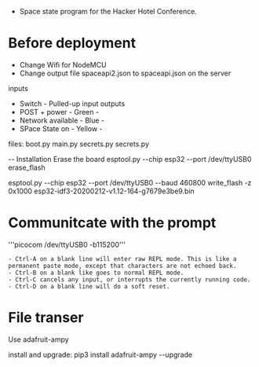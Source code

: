 - Space state program for the Hacker Hotel Conference.

Before deployment
=================

- Change Wifi for NodeMCU
- Change output file spaceapi2.json to spaceapi.json on the server

inputs
- Switch            - Pulled-up input
outputs
- POST + power      - Green   -
- Network available - Blue    - 
- SPace State on    - Yellow  -

files:
boot.py
main.py
secrets.py
secrets.py

-- Installation
Erase the board
esptool.py --chip esp32 --port /dev/ttyUSB0 erase_flash

esptool.py --chip esp32 --port /dev/ttyUSB0 --baud 460800 write_flash -z 0x1000 esp32-idf3-20200212-v1.12-164-g7679e3be9.bin

Communitcate with the prompt
============================

'''picocom /dev/ttyUSB0 -b115200'''

    - Ctrl-A on a blank line will enter raw REPL mode. This is like a permanent paste mode, except that characters are not echoed back.
    - Ctrl-B on a blank like goes to normal REPL mode.
    - Ctrl-C cancels any input, or interrupts the currently running code.
    - Ctrl-D on a blank line will do a soft reset.

File transer
===========
Use adafruit-ampy

install and upgrade:
pip3 install adafruit-ampy --upgrade




